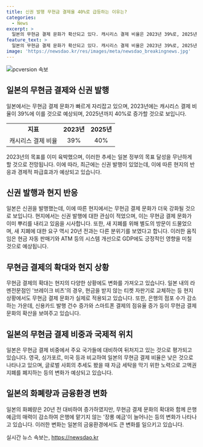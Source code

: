 ```yaml
---
title: 신권 발행 무현금 결제율 40%로 급등하는 이유는?
categories:
  - News
excerpt: >
  일본의 무현금 결제 문화가 확산되고 있다. 캐시리스 결제 비율은 2023년 39%로, 2025년에는 40%에 육박할 전망이다. 새 지폐 발행에 따른 시스템 개선으로 GDP는 0.27% 상승할 것으로 예상되지만, 무현금 결제로의 전환 움직임이 나타나면서 은행 점포 수는 감소하고, 카드 및 스마트폰 결제가 증가하고 있다. 하지만 일본의 무현금 결제 비중은 주요국 대비 부족한 상황이며, 글로벌 사회는 고액권 지폐를 폐지하는 추세다. 일본은행의 새 지폐 발행에는 일각에서 논란이 일고 있다.
feature_text: >
  일본의 무현금 결제 문화가 확산되고 있다. 캐시리스 결제 비율은 2023년 39%로, 2025년에는 40%에 육박할 전망이다. 새 지폐 발행에 따른 시스템 개선으로 GDP는 0.27% 상승할 것으로 예상되지만, 무현금 결제로의 전환 움직임이 나타나면서 은행 점포 수는 감소하고, 카드 및 스마트폰 결제가 증가하고 있다. 하지만 일본의 무현금 결제 비중은 주요국 대비 부족한 상황이며, 글로벌 사회는 고액권 지폐를 폐지하는 추세다. 일본은행의 새 지폐 발행에는 일각에서 논란이 일고 있다.
image: 'https://newsdao.kr/res/images/meta/newsdao_breakingnews.jpg'
---
```


<p><img src="https://newsdao.kr/res/images/meta/newsdao_breakingnews.jpg" alt="pcversion 속보" /></p>

<h2 data-ke-size="size26">일본의 무현금 결제와 신권 발행</h2>

<p data-ke-size="size16">일본에서는 무현금 결제 문화가 빠르게 자리잡고 있으며, 2023년에는 캐시리스 결제 비율이 39%에 이를 것으로 예상되며, 2025년까지 40%로 증가할 것으로 보입니다. </p>

<table>
  <tr>
    <td style="text-align: center; height: 17px;"><b>지표</b></td>
    <td style="text-align: center; height: 17px;"><b>2023년</b></td>
    <td style="text-align: center; height: 17px;"><b>2025년</b></td>
  </tr>
  <tr>
    <td style="text-align: center; height: 17px;">캐시리스 결제 비율</td>
    <td style="text-align: center; height: 17px;">39%</td>
    <td style="text-align: center; height: 17px;">40%</td>
  </tr>
</table>

<p data-ke-size="size16">2023년의 목표를 이미 육박했으며, 이러한 추세는 일본 정부의 목표 달성을 무난하게 할 것으로 전망됩니다. 이에 따라, 최근에는 신권 발행이 있었는데, 이에 따른 현지의 반응과 경제적 파급효과가 예상되고 있습니다.</p>

<h2 data-ke-size="size26">신권 발행과 현지 반응</h2>

<p data-ke-size="size16">일본은 신권을 발행했는데, 이에 따른 현지에서는 무현금 결제 문화가 더욱 강화될 것으로 보입니다. 현지에서는 신권 발행에 대한 관심이 적었으며, 이는 무현금 결제 문화가 이미 뿌리를 내리고 있음을 시사합니다. 또한, 새 지폐를 위해 별도의 방문이 드물었으며, 새 지폐에 대한 요구 역시 20년 전과는 다른 분위기를 보였다고 합니다. 이러한 움직임은 현금 자동 판매기와 ATM 등의 시스템 개선으로 GDP에도 긍정적인 영향을 미칠 것으로 예상됩니다.</p>

<h2 data-ke-size="size26">무현금 결제의 확대와 현지 상황</h2>

<p data-ke-size="size16">무현금 결제의 확대는 현지의 다양한 상황에도 변화를 가져오고 있습니다. 일본 내의 라멘전문점인 '브레이크 비츠'의 경우, 현금을 받지 않는 티켓 자판기로 교체하는 등 현지 상황에서도 무현금 결제 문화가 실제로 적용되고 있습니다. 또한, 은행의 점포 수가 감소하는 가운데, 신용카드 발행 건수 증가와 스마트폰 결제의 점유율 증가 등이 무현금 결제 문화의 확산을 보여주고 있습니다.</p>

<h2 data-ke-size="size26">일본의 무현금 결제 비중과 국제적 위치</h2>

<p data-ke-size="size16">일본은 무현금 결제 비중에서 주요 국가들에 대비하여 뒤처지고 있는 것으로 평가되고 있습니다. 영국, 싱가포르, 미국 등과 비교하여 일본의 무현금 결제 비율은 낮은 것으로 나타나고 있으며, 글로벌 사회의 추세도 봤을 때 자금 세탁을 막기 위한 노력으로 고액권 지폐를 폐지하는 등의 변화가 예상되고 있습니다.</p>

<h2 data-ke-size="size26">일본의 화폐량과 금융환경 변화</h2>

<p data-ke-size="size16">일본의 화폐량은 20년 전 대비하여 증가하였지만, 무현금 결제 문화의 확대와 함께 은행 예금의 매력이 감소하여 은행에 맡기지 않는 '장롱 예금'이 늘어나는 등의 변화가 나타나고 있습니다. 이러한 변화는 일본의 금융환경에서도 큰 변화를 일으키고 있습니다.</p>
실시간 뉴스 속보는, <a href="https://newsdao.kr" rel="dofollow">https://newsdao.kr</a>


